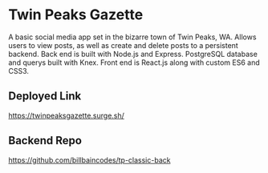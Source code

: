 # Twin Peaks Gazette
A basic social media app set in the bizarre town of Twin Peaks, WA. Allows users to view posts, as well as create and delete posts to a persistent backend. Back end is built with Node.js and Express. PostgreSQL database and querys built with Knex. Front end is React.js along with custom ES6 and CSS3.

## Deployed Link
https://twinpeaksgazette.surge.sh/

## Backend Repo
https://github.com/billbaincodes/tp-classic-back
